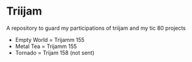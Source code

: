 # Triijam
A repository to guard my participations of triijam and my tic 80 projects
* Empty World = Trijamm 155
* Metal Tea = Trijamm 155
* Tornado = Trijam 158 (not sent)
